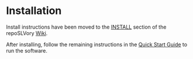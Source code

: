 # Installation

Install instructions have been moved to the [INSTALL](https://github.com/Chia-Network/silver-blockchain/wiki/INSTALL) section of the repoSLVory [Wiki](https://github.com/Chia-Network/silver-blockchain/wiki).

After installing, follow the remaining instructions in the
[Quick Start Guide](https://github.com/Chia-Network/silver-blockchain/wiki/Quick-Start-Guide)
to run the software.
